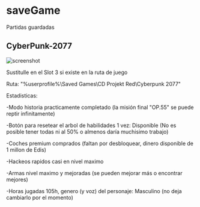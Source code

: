 # saveGame
Partidas guardadas


CyberPunk-2077
-----------------
![screenshot](https://github.com/user-attachments/assets/5c17d445-c947-4c0b-aab0-7095fa60564c)


Sustitulle en el Slot 3 si existe en la ruta de juego

Ruta: "%userprofile%\Saved Games\CD Projekt Red\Cyberpunk 2077"

Estadisticas:

-Modo historia practicamente completado (la misión final "OP.55" se puede reptir infinitamente)

-Botón para resetear el arbol de habilidades 1 vez: Disponible (No es posible tener todas ni al 50% o almenos daría muchisimo trabajo)

-Coches premium comprados (faltan por desbloquear, dinero disponible de 1 millon de Edis) 

-Hackeos rapidos casi en nivel maximo 

-Armas nivel maximo y mejoradas (se pueden mejorar más o encontrar mejores)

-Horas jugadas 105h, genero (y voz) del personaje: Masculino (no deja cambiarlo por el momento)




